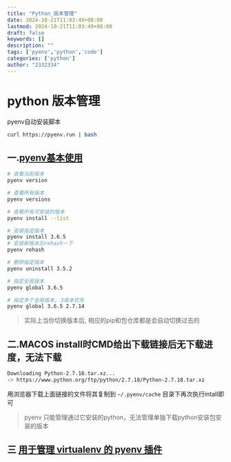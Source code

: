 ```yaml
---
title: "Python_版本管理"
date: 2024-10-21T11:03:49+08:00
lastmod: 2024-10-21T11:03:49+08:00
draft: false
keywords: []
description: ""
tags: ['pyenv','python','code']
categories: ['python']
author: "2332334"
---
```

<!--more-->

# python 版本管理

pyenv自动安装脚本
```bash
curl https://pyenv.run | bash
```

## 一.[pyenv基本使用](https://github.com/pyenv/pyenv)

```bash
# 查看当前版本
pyenv version

# 查看所有版本
pyenv versions

# 查看所有可安装的版本
pyenv install --list

# 安装指定版本
pyenv install 3.6.5
# 安装新版本后rehash一下
pyenv rehash

# 删除指定版本
pyenv uninstall 3.5.2

# 指定全局版本
pyenv global 3.6.5

# 指定多个全局版本, 3版本优先
pyenv global 3.6.5 2.7.14

```

> 实际上当你切换版本后, 相应的pip和包仓库都是会自动切换过去的


## 二.MACOS install时CMD给出下载链接后无下载进度，无法下载

```bash
Downloading Python-2.7.18.tar.xz...
-> https://www.python.org/ftp/python/2.7.18/Python-2.7.18.tar.xz
```

用浏览器下载上面链接的文件将其复制到  `~/.pyenv/cache` 目录下再次执行intall即可

> pyenv 只能管理通过它安装的python，无法管理单独下载python安装包安装的版本

## 三 [用于管理 virtualenv 的 pyenv 插件](https://github.com/pyenv/pyenv-virtualenv)